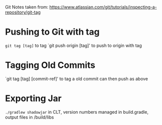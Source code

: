 Git Notes taken from: https://www.atlassian.com/git/tutorials/inspecting-a-repository/git-tag
# Pushing to Git with tag
`git tag [tag]` to tag
`git push origin [tag]' to push to origin with tag

# Tagging Old Commits
`git tag [tag] [commit-ref]' to tag a old commit
can then push as above

# Exporting Jar
`./gradlew shadowjar` in CLT, version numbers managed in build.gradle, output files in /build/libs